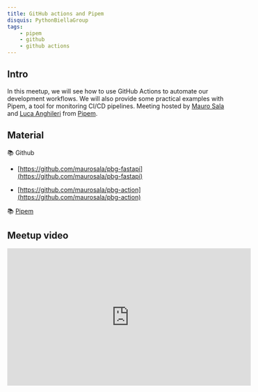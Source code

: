 ```yaml
---
title: GitHub actions and Pipem
disquis: PythonBiellaGroup
tags:
    - pipem
    - github
    - github actions
---
```

## Intro

In this meetup, we will see how to use GitHub Actions to automate our development workflows. 
We will also provide some practical examples with Pipem, a tool for monitoring CI/CD pipelines.
Meeting hosted by [Mauro Sala](https://www.linkedin.com/in/maurosala/) and [Luca Anghileri](https://www.linkedin.com/in/luca-anghileri/) from [Pipem](https://pipem.io/).

## Material

📚 Github

* [https://github.com/maurosala/pbg-fastapi](https://github.com/maurosala/pbg-fastapi)

* [https://github.com/maurosala/pbg-action](https://github.com/maurosala/pbg-action)

📚 [Pipem](https://pipem.io/)

## Meetup video
<iframe width="560" height="315" src="https://www.youtube.com/embed/XEWhs_TY-t4" title="YouTube video player" frameborder="0" allow="accelerometer; autoplay; clipboard-write; encrypted-media; gyroscope; picture-in-picture; web-share" allowfullscreen></iframe>